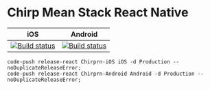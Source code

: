 # Chirp Mean Stack React Native  

| iOS | Android |
| -------- | -------- |
| [![Build status](https://build.mobile.azure.com/v0.1/apps/a48dead2-edad-446f-952c-b5bdfb9537b6/branches/master/badge)](https://mobile.azure.com)     | [![Build status](https://build.mobile.azure.com/v0.1/apps/69f7a9f4-56fe-485b-baf5-3e01199bfd86/branches/master/badge)](https://mobile.azure.com)     |
  
`code-push release-react Chirprn-iOS iOS -d Production --noDuplicateReleaseError;`  
`code-push release-react Chirprn-Android Android -d Production --noDuplicateReleaseError;`
